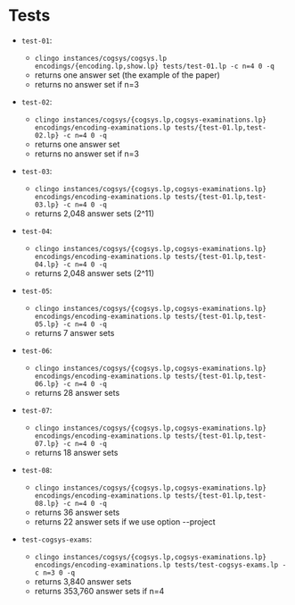 # Tests

* `test-01`:
  - `clingo instances/cogsys/cogsys.lp encodings/{encoding.lp,show.lp} tests/test-01.lp -c n=4 0 -q`
  - returns one answer set (the example of the paper)
  - returns no answer set if n=3

* `test-02`:
  - `clingo instances/cogsys/{cogsys.lp,cogsys-examinations.lp} encodings/encoding-examinations.lp tests/{test-01.lp,test-02.lp} -c n=4 0 -q`
  - returns one answer set
  - returns no answer set if n=3

* `test-03`:
  - `clingo instances/cogsys/{cogsys.lp,cogsys-examinations.lp} encodings/encoding-examinations.lp tests/{test-01.lp,test-03.lp} -c n=4 0 -q`
  - returns 2,048 answer sets (2^11)

* `test-04`:
  - `clingo instances/cogsys/{cogsys.lp,cogsys-examinations.lp} encodings/encoding-examinations.lp tests/{test-01.lp,test-04.lp} -c n=4 0 -q`
  - returns 2,048 answer sets (2^11)

* `test-05`:
  - `clingo instances/cogsys/{cogsys.lp,cogsys-examinations.lp} encodings/encoding-examinations.lp tests/{test-01.lp,test-05.lp} -c n=4 0 -q`
  - returns 7 answer sets

* `test-06`:
  - `clingo instances/cogsys/{cogsys.lp,cogsys-examinations.lp} encodings/encoding-examinations.lp tests/{test-01.lp,test-06.lp} -c n=4 0 -q`
  - returns 28 answer sets

* `test-07`:
  - `clingo instances/cogsys/{cogsys.lp,cogsys-examinations.lp} encodings/encoding-examinations.lp tests/{test-01.lp,test-07.lp} -c n=4 0 -q`
  - returns 18 answer sets

* `test-08`:
  - `clingo instances/cogsys/{cogsys.lp,cogsys-examinations.lp} encodings/encoding-examinations.lp tests/{test-01.lp,test-08.lp} -c n=4 0 -q`
  - returns 36 answer sets
  - returns 22 answer sets if we use option --project

* `test-cogsys-exams`:
  - `clingo instances/cogsys/{cogsys.lp,cogsys-examinations.lp} encodings/encoding-examinations.lp tests/test-cogsys-exams.lp -c n=3 0 -q`
  - returns 3,840 answer sets
  - returns 353,760 answer sets if n=4
